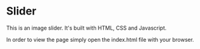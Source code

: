 # Slider
This is an image slider. It's built with HTML, CSS and Javascript.

In order to view the page simply open the index.html file with your browser.
